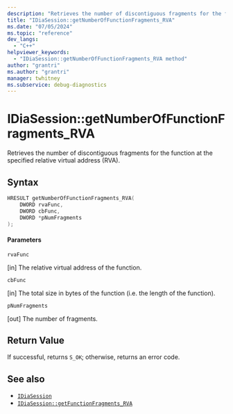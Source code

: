 ```yaml
---
description: "Retrieves the number of discontiguous fragments for the function at the specified relative virtual address (RVA)."
title: "IDiaSession::getNumberOfFunctionFragments_RVA"
ms.date: "07/05/2024"
ms.topic: "reference"
dev_langs:
  - "C++"
helpviewer_keywords:
  - "IDiaSession::getNumberOfFunctionFragments_RVA method"
author: "grantri"
ms.author: "grantri"
manager: twhitney
ms.subservice: debug-diagnostics
---
```

# IDiaSession::getNumberOfFunctionFragments_RVA

Retrieves the number of discontiguous fragments for the function at the specified relative virtual address (RVA).

## Syntax

```C++
HRESULT getNumberOfFunctionFragments_RVA(
    DWORD rvaFunc,
    DWORD cbFunc,
    DWORD *pNumFragments
);
```

#### Parameters

 `rvaFunc`

[in] The relative virtual address of the function.

 `cbFunc`

[in] The total size in bytes of the function (i.e. the length of the function).

`pNumFragments`

[out] The number of fragments.

## Return Value

 If successful, returns `S_OK`; otherwise, returns an error code.

## See also

- [`IDiaSession`](../../debugger/debug-interface-access/idiasession.md)
- [`IDiaSession::getFunctionFragments_RVA`](../../debugger/debug-interface-access/idiasession-getfunctionfragments_rva.md)
